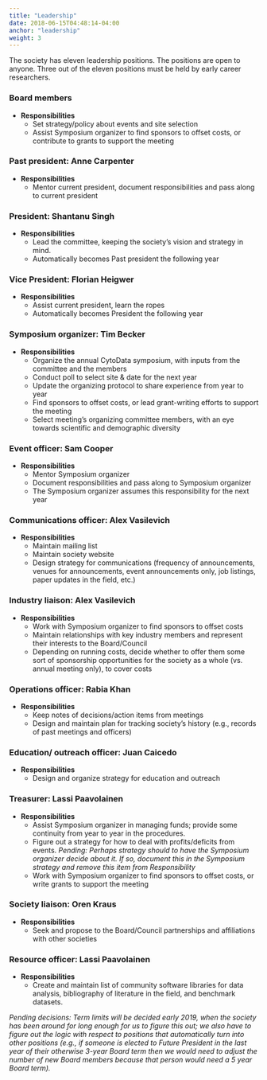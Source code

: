 ```yaml
---
title: "Leadership"
date: 2018-06-15T04:48:14-04:00
anchor: "leadership"
weight: 3
---
```


The society has eleven leadership positions. The positions are open to anyone. Three out of the eleven positions must be held by early career researchers. 


### Board members
- **Responsibilities**
  - Set strategy/policy about events and site selection
  - Assist Symposium organizer to find sponsors to offset costs, or contribute to grants to support the meeting

### Past president: Anne Carpenter
- **Responsibilities**
  - Mentor current president, document responsibilities and pass along to current president

### President: Shantanu Singh
- **Responsibilities**
  - Lead the committee, keeping the society’s vision and strategy in mind.
  - Automatically becomes Past president the following year

### Vice President: Florian Heigwer
- **Responsibilities**
  - Assist current president, learn the ropes
  - Automatically becomes President the following year

### Symposium organizer: Tim Becker
- **Responsibilities**
  - Organize the annual CytoData symposium, with inputs from the committee and the members
  - Conduct poll to select site & date for the next year 
  - Update the organizing protocol to share experience from year to year
  - Find sponsors to offset costs, or lead grant-writing efforts to support the meeting
  - Select meeting’s organizing committee members, with an eye towards scientific and demographic diversity 

### Event officer: Sam Cooper
- **Responsibilities**
  - Mentor Symposium organizer
  - Document responsibilities and pass along to Symposium organizer
  - The Symposium organizer assumes this responsibility for the next year

### Communications officer: Alex Vasilevich
- **Responsibilities**
  - Maintain mailing list
  - Maintain society website
  - Design strategy for communications (frequency of announcements, venues for announcements, event announcements only, job listings, paper updates in the field, etc.)

### Industry liaison: Alex Vasilevich
- **Responsibilities**
  - Work with Symposium organizer to find sponsors to offset costs
  - Maintain relationships with key industry members and represent their interests to the Board/Council
  - Depending on running costs, decide whether to offer them some sort of sponsorship opportunities for the society as a whole (vs. annual meeting only), to cover costs 

### Operations officer: Rabia Khan
- **Responsibilities**
  - Keep notes of decisions/action items from meetings 
  - Design and maintain plan for tracking society’s history (e.g., records of past meetings and officers)
  
### Education/ outreach officer: Juan Caicedo
- **Responsibilities**
  - Design and organize strategy for education and outreach

### Treasurer: Lassi Paavolainen
- **Responsibilities**
  - Assist Symposium organizer in managing funds; provide some continuity from year to year in the procedures.
  - Figure out a strategy for how to deal with profits/deficits from events. *Pending: Perhaps strategy should to have the Symposium organizer decide about it. If so, document this in the Symposium strategy and remove this item from Responsibility* 
  - Work with Symposium organizer to find sponsors to offset costs, or write grants to support the meeting

### Society liaison: Oren Kraus
- **Responsibilities**
  - Seek and propose to the Board/Council partnerships and affiliations with other societies

### Resource officer: Lassi Paavolainen
- **Responsibilities**
  - Create and maintain list of community software libraries for data analysis, bibliography of literature in the field, and benchmark datasets.

*Pending decisions: Term limits will be decided early 2019, when the society has been around for long enough for us to figure this out; we also have to figure out the logic with respect to positions that automatically turn into other positions (e.g., if someone is elected to Future President in the last year of their otherwise 3-year Board term then we would need to adjust the number of new Board members because that person would need a 5 year Board term).*
